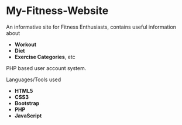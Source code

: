# My-Fitness-Website

An informative site for Fitness Enthusiasts, contains useful information about
- **Workout**
- **Diet**
- **Exercise Categories**, etc

PHP based user account system.

Languages/Tools used
- **HTML5**
- **CSS3**
- **Bootstrap**
- **PHP**
- **JavaScript**
